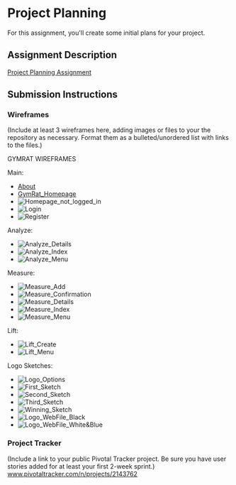 # Project Planning
For this assignment, you'll create some initial plans for your project.

## Assignment Description
[Project Planning Assignment](https://education.launchcode.org/liftoff/assignments/planning/)

## Submission Instructions

### Wireframes

(Include at least 3 wireframes here, adding images or files to your the repository as necessary. Format them as a bulleted/unordered list with links to the files.)

GYMRAT WIREFRAMES

Main:
* [About](https://www.dropbox.com/s/ct59qn1wemtra38/About.jpg?dl=0)
* [GymRat_Homepage](https://www.dropbox.com/s/rtus1a3xlbtff4g/GymRat_Homepage.jpg?dl=0)
* ![Homepage_not_logged_in](https://www.dropbox.com/s/jt8cjwb51m5pmg4/Homepage_not_logged_in.jpg?raw=1)
* ![Login](https://www.dropbox.com/s/wr25k0whpmtn4g3/Login.jpg?raw=1)
* ![Register](https://www.dropbox.com/s/rfkafe3wa47eob7/Register.jpg?raw=1)

Analyze:
* ![Analyze_Details](https://www.dropbox.com/s/ye9953p451lx99p/Analyze_Details.jpg?raw=1)
* ![Analyze_Index](https://www.dropbox.com/s/ghmw46uybfq6gqk/Analyze_Index.jpg?raw=1)
* ![Analyze_Menu](https://www.dropbox.com/s/qacry1260cn5zuu/Analyze_Menu.jpg?raw=1)

Measure:
* ![Measure_Add](https://www.dropbox.com/s/54rbqojo44e2y6n/Measure_Add.jpg?raw=1)
* ![Measure_Confirmation](https://www.dropbox.com/s/9vf9bq8uahdfm55/Measure_Confirmation.jpg?raw=1)
* ![Measure_Details](https://www.dropbox.com/s/ekk8furg8sb5w6t/Measure_Details.jpg?raw=1)
* ![Measure_Index](https://www.dropbox.com/s/rzmd8eiyb67yp15/Measure_Index.jpg?raw=1)
* ![Measure_Menu](https://www.dropbox.com/s/8kyekulisxrrwsr/Measure_Menu.jpg?raw=1)

Lift:
* ![Lift_Create](https://www.dropbox.com/s/ekcmsgn32k6biio/Lift_Create.jpg?raw=1)
* ![Lift_Menu](https://www.dropbox.com/s/ouq0ri7xxolyt0y/Lift_Menu.jpg?raw=1)

Logo Sketches:
* ![Logo_Options](https://www.dropbox.com/s/gfwj2rkbm4y4rzy/Image%20uploaded%20from%20iOS%283%29.jpg?raw=1)
* ![First_Sketch](https://www.dropbox.com/s/clv8ipw6jw9c1u8/Image%20uploaded%20from%20iOS.jpg?raw=1)
* ![Second_Sketch](https://www.dropbox.com/s/tcj2wlj9bsq6opu/Image%20uploaded%20from%20iOS%282%29.jpg?raw=1)
* ![Third_Sketch](https://www.dropbox.com/s/tksynf621ivbncn/Image%20uploaded%20from%20iOS%281%29.jpg?raw=1)
* ![Winning_Sketch](https://www.dropbox.com/s/rcpzq5ttzx55pvn/Image%20uploaded%20from%20iOS%284%29.jpg?raw=1)
* ![Logo_WebFile_Black](https://www.dropbox.com/s/s3o61euxo7fj7bd/Black%20Version.png?raw=1)
* ![Logo_WebFile_White&Blue](https://www.dropbox.com/s/n3teipddkqww04i/Blue%20Version.png?raw=1)

### Project Tracker

(Include a link to your public Pivotal Tracker project. Be sure you have user stories added for at least your first 2-week sprint.)
www.pivotaltracker.com/n/projects/2143762